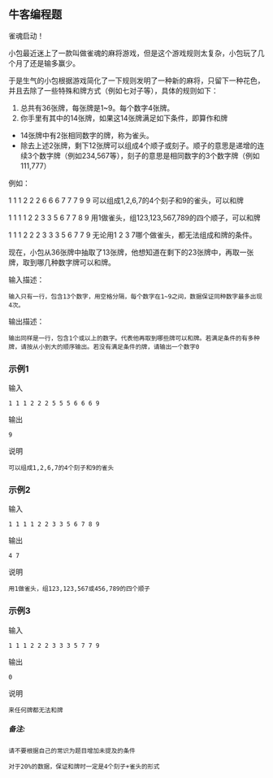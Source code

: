 ## 牛客编程题

雀魂启动！

小包最近迷上了一款叫做雀魂的麻将游戏，但是这个游戏规则太复杂，小包玩了几个月了还是输多赢少。

于是生气的小包根据游戏简化了一下规则发明了一种新的麻将，只留下一种花色，并且去除了一些特殊和牌方式（例如七对子等），具体的规则如下：



1. 总共有36张牌，每张牌是1~9。每个数字4张牌。
2. 你手里有其中的14张牌，如果这14张牌满足如下条件，即算作和牌

- 14张牌中有2张相同数字的牌，称为雀头。 
- 除去上述2张牌，剩下12张牌可以组成4个顺子或刻子。顺子的意思是递增的连续3个数字牌（例如234,567等），刻子的意思是相同数字的3个数字牌（例如111,777） 



例如：

1 1 1 2 2 2 6 6 6 7 7 7 9 9 可以组成1,2,6,7的4个刻子和9的雀头，可以和牌

1 1 1 1 2 2 3 3 5 6 7 7 8 9 用1做雀头，组123,123,567,789的四个顺子，可以和牌

1 1 1 2 2 2 3 3 3 5 6 7 7 9 无论用1 2 3 7哪个做雀头，都无法组成和牌的条件。



现在，小包从36张牌中抽取了13张牌，他想知道在剩下的23张牌中，再取一张牌，取到哪几种数字牌可以和牌。

输入描述：

```
输入只有一行，包含13个数字，用空格分隔，每个数字在1~9之间，数据保证同种数字最多出现4次。
```

输出描述：

```
输出同样是一行，包含1个或以上的数字。代表他再取到哪些牌可以和牌。若满足条件的有多种牌，请按从小到大的顺序输出。若没有满足条件的牌，请输出一个数字0
```

### 示例1

输入

```
1 1 1 2 2 2 5 5 5 6 6 6 9
```

输出

```
9
```

说明

```
可以组成1,2,6,7的4个刻子和9的雀头
```

### 示例2

输入

```
1 1 1 1 2 2 3 3 5 6 7 8 9
```

输出

```
4 7
```

说明

```
用1做雀头，组123,123,567或456,789的四个顺子
```

### 示例3

输入

```
1 1 1 2 2 2 3 3 3 5 7 7 9
```

输出

```
0
```

说明

```
来任何牌都无法和牌
```

##### **备注:**

```
请不要根据自己的常识为题目增加未提及的条件

对于20%的数据，保证和牌时一定是4个刻子+雀头的形式
```